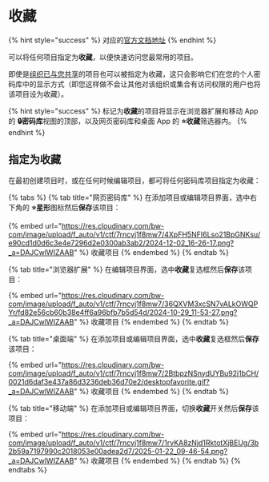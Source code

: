 # 收藏

{% hint style="success" %}
对应的[官方文档地址](https://bitwarden.com/help/article/favorites/)
{% endhint %}

可以将任何项目指定为**收藏**，以便快速访问您最常用的项目。

即使是[组织已与您共享](../organizations/sharing.md)的项目也可以被指定为收藏，这只会影响它们在您的个人密码库中的显示方式（即您这样做不会让其他对该组织或集合有访问权限的用户也将该项目设为收藏）。

{% hint style="success" %}
标记为**收藏**的项目将显示在浏览器扩展和移动 App的 **🔒密码库**视图的顶部，以及网页密码库和桌面 App 的 **⭐️收藏**筛选器内。
{% endhint %}

## 指定为收藏 <a href="#designating-favorites" id="designating-favorites"></a>

在最初创建项目时，或在任何时候编辑项目，都可将任何密码库项目指定为收藏：

{% tabs %}
{% tab title="网页密码库" %}
在添加项目或编辑项目界面，选中右下角的 **⭐️星形**图标然后**保存**该项目：

{% embed url="https://res.cloudinary.com/bw-com/image/upload/f_auto/v1/ctf/7rncvj1f8mw7/4XpFH5NFI6Lso21BpGNKsu/e90cd1d0d6c3e4e7296d2e0300ab3ab2/2024-12-02_16-26-17.png?_a=DAJCwlWIZAAB" %}
收藏项目
{% endembed %}
{% endtab %}

{% tab title="浏览器扩展" %}
在编辑项目界面，选中**收藏**复选框然后**保存**该项目：

{% embed url="https://res.cloudinary.com/bw-com/image/upload/f_auto/v1/ctf/7rncvj1f8mw7/36QXVM3xcSN7vALkOWQPYr/fd82e56cb60b38e4ff6a96bfb7b5d54d/2024-10-29_11-53-27.png?_a=DAJCwlWIZAAB" %}
收藏项目
{% endembed %}
{% endtab %}

{% tab title="桌面端" %}
在添加项目或编辑项目界面，选中**收藏**复选框然后**保存**该项目：

{% embed url="https://res.cloudinary.com/bw-com/image/upload/f_auto/v1/ctf/7rncvj1f8mw7/2BtbpzNSnydUYBu92j1bCH/0021d6daf3e437a86d3236deb36d70e2/desktopfavorite.gif?_a=DAJCwlWIZAAB" %}
收藏项目
{% endembed %}
{% endtab %}

{% tab title="移动端" %}
在添加项目或编辑项目界面，切换**收藏**开关然后**保存**该项目：

{% embed url="https://res.cloudinary.com/bw-com/image/upload/f_auto/v1/ctf/7rncvj1f8mw7/1rvKA8zNjd1RktotXjBEUg/3b2b59a7197990c2018053e00adea2d7/2025-01-22_09-46-54.png?_a=DAJCwlWIZAAB" %}
收藏项目
{% endembed %}
{% endtab %}
{% endtabs %}
